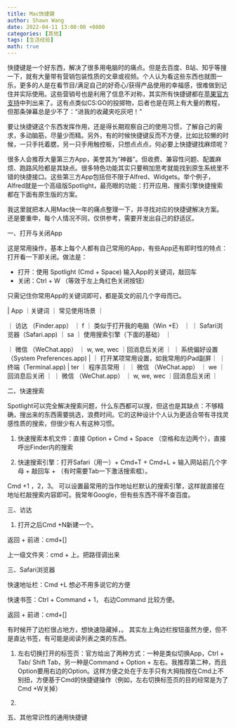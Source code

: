 ```yaml
---
title: Mac快捷键
author: Shawn Wang
date: 2022-04-11 13:00:00 +0800
categories: [其他]
tags: [生活经验]
math: true
---
```


快捷键是一个好东西，解决了很多用电脑时的痛点。但是去百度、B站、知乎等搜一下，就有大量带有营销包装性质的文章或视频。个人认为看这些东西也就图一乐，更多的人是在看节目/满足自己的好奇心/获得产品使用的幸福感，很难做到记住并实际使用。这些营销号也是利用了信息不对称，其实所有快捷键都在[苹果官方支持](https://support.apple.com/zh-cn/HT201236)中列出来了。这有点类似CS:GO的投掷物，后者也是在网上有大量的教程，但那条弹幕总是少不了：“进我的收藏夹吃灰吧！”

要让快捷键这个东西发挥作用，还是得长期观察自己的使用习惯，了解自己的需求，多动脑筋，尽量少而精。另外，有的时候快捷键反而不方便，比如比较懒的时候，一只手托着腮，另一只手用触控板，只想点点点，何必要上快捷键找麻烦呢？


很多人会推荐大量第三方App，美誉其为“神器”。但收费、兼容性问题、配置麻烦、跑路风险都是其缺点。很多特色功能其实只要稍加思考就能找到原生系统里不错的快捷接口。这些第三方App包括但不限于Alfred、Widgets。举个例子，Alfred就是一个高级版Spotlight，最亮眼的功能：打开应用、搜索引擎快捷搜索都在下面有原生版的方案。

我这里就把本人用Mac快一年的痛点整理一下，并寻找对应的快捷键解决方案。还是要重申，每个人情况不同，仅供参考，需要开发出自己的舒适区。



一、打开与关闭App

这是常用操作，基本上每个人都有自己常用的App，有些App还有即时性的特点：打开看一下即关闭。做法是：

- 打开：使用 Spotlight (Cmd + Space) 输入App的关键词，敲回车
- 关闭：Ctrl + W （等效于左上角红色关闭按钮）

只需记住你常用App的关键词即可，都是英文的前几个字母而已。

| App  ｜关键词 ｜ 常见使用场景 ｜

｜ 访达 （Finder.app） ｜    f    ｜ 类似于打开我的电脑（Win +E） ｜
｜ Safari浏览器（Safari.app) ｜   sa    ｜ 使用搜索引擎（下面的基础） ｜ 

｜ 微信 （WeChat.app） ｜    w, we, wec    ｜回消息后关闭 ｜
｜ 系统偏好设置（System Preferences.app) |  ｜ 打开某项常用设置，如我常用的iPad副屏｜
｜ 终端（Terminal.app) | ter ｜ 程序员常用 ｜
｜ 微信 （WeChat.app） ｜    we    ｜回消息后关闭 ｜
｜ 微信 （WeChat.app） ｜    w, we, wec    ｜回消息后关闭 ｜ 



二、快速搜索

Spotlight可以完全解决搜索问题，什么东西都可以搜，但这也是其缺点：不够精确，搜出来的东西需要挑选，浪费时间。它的这种设计个人认为更适合带有寻找灵感性质的搜索，但很少有人有这种习惯。



1. 快速搜索本机文件：直接 Option + Cmd + Space （空格和左边两个），直接呼出Finder内的搜索

2. 快速搜索引擎：打开Safari（用一）+ Cmd+T + Cmd+L + 输入网站前几个字母 + 敲回车 + （有时需要Tab一下激活搜索框）。


Cmd +1 ，2，3。     可以设置最常用的当作地址栏默认的搜索引擎，这样就直接在地址栏敲搜索内容即可。我常年Google，但有些东西不得不查百度。


三、访达


1. 打开之后Cmd +N新建一个。


返回 + 前进：cmd+[]

上一级文件夹：cmd + 上。把路径调出来



三、Safari浏览器

快速地址栏：Cmd +L 想必不用多说它的方便

快速书签：Ctrl + Command + 1， 右边Command 比较方便。

返回 + 前进：cmd+[]


有时候开了边栏很占地方，想快速隐藏掉，。
其实左上角边栏按钮虽然方便，但不是直达书签，有可能是阅读列表之类的东西。



1. 左右切换打开的标签页：官方给出了两种方式：一种是类似切换App，Ctrl + Tab/ Shift Tab，另一种是Command + Option + 左右。我推荐第二种，而且Option要用右边的Option。这样方便之处在于左手只有大拇指按在Cmd上不别扭，方便基于Cmd的快捷键操作（例如，左右切换标签页的目的经常是为了Cmd +W关掉）

2. 



五、其他常识性的通用快捷键


